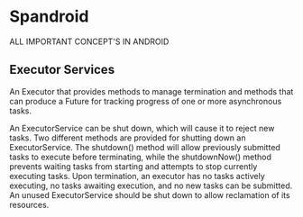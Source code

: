 # Spandroid

ALL IMPORTANT CONCEPT'S IN ANDROID

## Executor Services
An Executor that provides methods to manage termination and methods that can produce a Future for tracking progress of one or more asynchronous tasks.

An ExecutorService can be shut down, which will cause it to reject new tasks. Two different methods are provided for shutting down an ExecutorService. The shutdown() method will allow previously submitted tasks to execute before terminating, while the shutdownNow() method prevents waiting tasks from starting and attempts to stop currently executing tasks. Upon termination, an executor has no tasks actively executing, no tasks awaiting execution, and no new tasks can be submitted. An unused ExecutorService should be shut down to allow reclamation of its resources.


